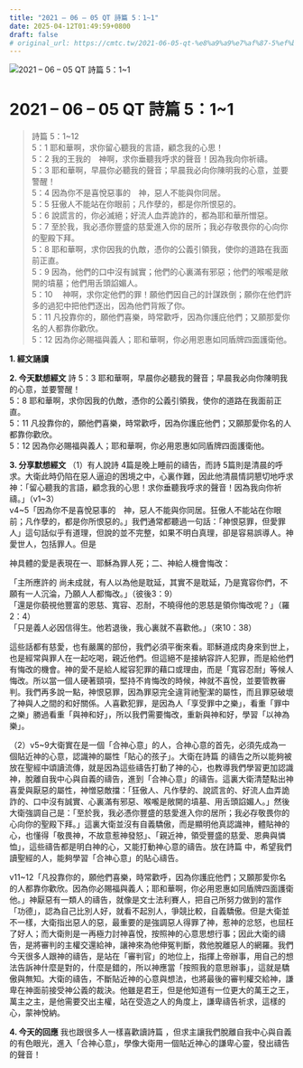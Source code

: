 ```yaml
---
title: "2021 – 06 – 05 QT 詩篇 5：1~1"
date: 2025-04-12T01:49:59+0800
draft: false
# original_url: https://cmtc.tw/2021-06-05-qt-%e8%a9%a9%e7%af%87-5%ef%bc%9a11
---
```


![2021 – 06 – 05 QT 詩篇 5：1\~1](/images/qt.jpg   "2021 – 06 – 05 QT 詩篇 5：1\~1")

# 2021 – 06 – 05 QT 詩篇 5：1\~1

> 詩篇 5：1\~12  
> 5：1 耶和華啊，求你留心聽我的言語，顧念我的心思！  
> 5：2 我的王我的　神啊，求你垂聽我呼求的聲音！因為我向你祈禱。  
> 5：3 耶和華啊，早晨你必聽我的聲音；早晨我必向你陳明我的心意，並要警醒！  
> 5：4 因為你不是喜悅惡事的　神，惡人不能與你同居。  
> 5：5 狂傲人不能站在你眼前；凡作孽的，都是你所恨惡的。  
> 5：6 說謊言的，你必滅絕；好流人血弄詭詐的，都為耶和華所憎惡。  
> 5：7 至於我，我必憑你豐盛的慈愛進入你的居所；我必存敬畏你的心向你的聖殿下拜。  
> 5：8 耶和華啊，求你因我的仇敵，憑你的公義引領我，使你的道路在我面前正直。  
> 5：9 因為，他們的口中沒有誠實；他們的心裏滿有邪惡；他們的喉嚨是敞開的墳墓；他們用舌頭諂媚人。  
> 5：10 　神啊，求你定他們的罪！願他們因自己的計謀跌倒；願你在他們許多的過犯中把他們逐出，因為他們背叛了你。  
> 5：11 凡投靠你的，願他們喜樂，時常歡呼，因為你護庇他們；又願那愛你名的人都靠你歡欣。  
> 5：12 因為你必賜福與義人；耶和華啊，你必用恩惠如同盾牌四面護衛他。

**1. 經文誦讀**

**2.  今天默想經文**
詩 5：3 耶和華啊，早晨你必聽我的聲音；早晨我必向你陳明我的心意，並要警醒！  
5：8 耶和華啊，求你因我的仇敵，憑你的公義引領我，使你的道路在我面前正直。  
5：11 凡投靠你的，願他們喜樂，時常歡呼，因為你護庇他們；又願那愛你名的人都靠你歡欣。  
5：12 因為你必賜福與義人；耶和華啊，你必用恩惠如同盾牌四面護衛他。

**3. 分享默想經文**
（1）有人說詩 4篇是晚上睡前的禱告，而詩 5篇則是清晨的呼求。大衛此時仍陷在惡人逼迫的困境之中，心裏作難，因此他清晨情詞懇切地呼求神：「留心聽我的言語，顧念我的心思！求你垂聽我呼求的聲音！因為我向你祈禱。」（v1\~3）  
v4\~5「因為你不是喜悅惡事的　神，惡人不能與你同居。狂傲人不能站在你眼前；凡作孽的，都是你所恨惡的。」我們通常都聽過一句話：「神恨惡罪，但愛罪人」這句話似乎有道理，但說的並不完整，如果不明白真理，卻是容易誤導人。神愛世人，包括罪人。但是

神具體的愛是表現在一、耶穌為罪人死；二、神給人機會悔改：

「主所應許的 尚未成就，有人以為他是耽延，其實不是耽延，乃是寬容你們，不願有一人沉淪，乃願人人都悔改。」（彼後3：9）  
「還是你藐視他豐富的恩慈、寬容、忍耐，不曉得他的恩慈是領你悔改呢？」（羅2：4）  
「只是義人必因信得生。他若退後，我心裏就不喜歡他。」（來10：38）

這些話都有慈愛，也有嚴厲的部份，我們必須平衡來看。耶穌道成肉身來到世上，也是經常與罪人在一起吃喝，親近他們。但這絕不是接納容許人犯罪，而是給他們有悔改的機會。神的愛不是給人縱容犯罪的藉口或理由，而是「寬容忍耐」等候人悔改。所以當一個人硬著頸項，堅持不肯悔改的時候，神就不喜悅，並要管教審判。我們再多說一點，神恨惡罪，因為罪惡完全違背祂聖潔的屬性，而且罪惡破壞了神與人之間的和好關係。人喜歡犯罪，是因為人「享受罪中之樂」，看重「罪中之樂」勝過看重「與神和好」，所以我們需要悔改，重新與神和好，學習「以神為樂」。

（2）v5\~9大衛實在是一個「合神心意」的人，合神心意的首先，必須先成為一個貼近神的心意，認識神的屬性「貼心的孩子」。大衛在詩篇 的禱告之所以能夠被放在聖經中頌讀流傳，就是因為這些禱告打動了神的心，也教導我們學習更加認識神，脫離自我中心與自義的禱告，進到「合神心意」的禱告。這裏大衛清楚點出神喜愛與厭惡的屬性，神憎惡敵擋：「狂傲人、凡作孽的、說謊言的、好流人血弄詭詐的、口中沒有誠實、心裏滿有邪惡、喉嚨是敞開的墳墓、用舌頭諂媚人。」然後大衛強調自己是：「至於我，我必憑你豐盛的慈愛進入你的居所；我必存敬畏你的心向你的聖殿下拜。」這裏大衛並沒有自義驕傲，而是顯明他真認識神，體貼神的心，也懂得「敬畏神，不故意惹神發怒」、「親近神，領受豐盛的慈愛、恩典與憐恤」，這些禱告都是明白神的心，又能打動神心意的禱告。放在詩篇 中，希望我們讀聖經的人，能夠學習「合神心意」的貼心禱告。

v11\~12「凡投靠你的，願他們喜樂，時常歡呼，因為你護庇他們；又願那愛你名的人都靠你歡欣。因為你必賜福與義人；耶和華啊，你必用恩惠如同盾牌四面護衛他。」神厭惡有一類人的禱告，就像是文士法利賽人，把自己所努力做到的當作「功德」，認為自己比別人好，就看不起別人，爭競比較，自義驕傲。但是大衛並不一樣，大衛指出惡人的惡，最重要的是強調惡人得罪了神，惹神的忿怒，也屈枉了好人；而大衛則是一再極力討神喜悅，按照神的心意思想行事；因此大衛的禱告，是將審判的主權交還給神，讓神來為他伸冤判斷，救他脫離惡人的網羅。我們今天很多人跟神的禱告，是站在「審判官」的地位上，指揮上帝辦事，用自己的想法告訴神什麼是對的，什麼是錯的，所以神應當「按照我的意思辦事」，這就是驕傲與無知。大衛的禱告，不斷貼近神的心意與想法，也將最後的審判權交給神，謙卑在神面前接受神公義的裁決。他雖是君王，但是他知道有一位更大的萬王之王，萬主之主，是他需要交出主權，站在受造之人的角度上，謙卑禱告祈求，這樣的心，蒙神悅納。

**4. 今天的回應**
我也跟很多人一樣喜歡讀詩篇 ，但求主讓我們脫離自我中心與自義的有色眼光，進入「合神心意」，學像大衛用一個貼近神心的謙卑心靈，發出禱告的聲音！

